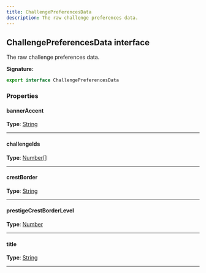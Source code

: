 ```yaml
---
title: ChallengePreferencesData
description: The raw challenge preferences data.
---
```


## ChallengePreferencesData interface

The raw challenge preferences data.

**Signature:**

```ts
export interface ChallengePreferencesData 
```

### Properties

#### bannerAccent



**Type**: [String](https://developer.mozilla.org/en-US/docs/Web/JavaScript/Reference/Global_Objects/String)

---

#### challengeIds



**Type**: [Number](https://developer.mozilla.org/en-US/docs/Web/JavaScript/Reference/Global_Objects/Number)[]

---

#### crestBorder



**Type**: [String](https://developer.mozilla.org/en-US/docs/Web/JavaScript/Reference/Global_Objects/String)

---

#### prestigeCrestBorderLevel



**Type**: [Number](https://developer.mozilla.org/en-US/docs/Web/JavaScript/Reference/Global_Objects/Number)

---

#### title



**Type**: [String](https://developer.mozilla.org/en-US/docs/Web/JavaScript/Reference/Global_Objects/String)

---

